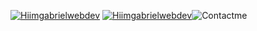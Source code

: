 [![Hiimgabrielwebdev](https://user-images.githubusercontent.com/82803058/149646081-bca12bda-24be-4ddc-a171-0d94aa884fdb.png)](https://computerrinc.github.io/)
[![Hiimgabrielwebdev](https://user-images.githubusercontent.com/82803058/149646177-7e2b72c0-be37-4074-ba45-f979ffb2f417.png)](https://share.hsforms.com/15VqblA2rS32p59WTYWAMawcfcx7)![Contactme]()
